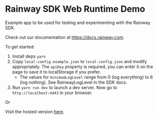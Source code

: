 # Rainway SDK Web Runtime Demo
Example app to be used for testing and experimenting with the Rainway SDK.

Check out our documentation at https://docs.rainway.com.

To get started:

1. Install deps `yarn`
2. Copy `local-config.example.json` to `local-config.json` and modify appropriately. The `apiKey` property is required, you can enter it on the page to save it to localStorage if you prefer.
   * The values for `minimumLogLevel` range from 0 (log everything) to 6 (log nothing). See RainwayLogLevel in the SDK docs.
3. Run `yarn run dev` to launch a dev server. Now go to `http://localhost:4443` in your browser.

Or 

Visit the hosted version [here](https://sdk-builds.rainway.com/demos/web/).
